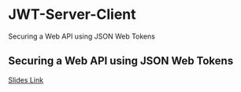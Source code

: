 # JWT-Server-Client
Securing a Web API using JSON Web Tokens

## Securing a Web API using JSON Web Tokens
[Slides Link](https://docs.google.com/presentation/d/e/2PACX-1vRgpfn4JarysLYdYbbR-wrjKc4E08GEe4YrPzh_IfSqs8L7MLJO9XpR-R0bwmOBv_kV7tM7_D3s_BMh/pub?start=true&loop=true&delayms=5000)
